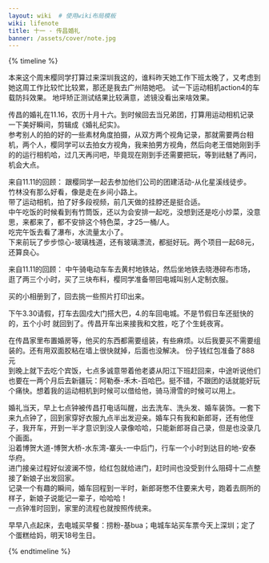```yaml
---
layout: wiki  # 使用wiki布局模板
wiki: lifenote
title: 十一 - 传昌婚礼
banner: /assets/cover/note.jpg
--- 
```


{% timeline %}

<!-- node 2024.11.02 -->
本来这个周末樱同学打算过来深圳我这的，谁料昨天她工作下班太晚了，又考虑到她这周工作比较忙比较累，那还是我去广州陪她吧。
试一下运动相机action4的车载防抖效果。
地坪矫正测试结果比较满意，滤镜没看出来啥效果。

<!-- node 2024.11.05 -->
传昌的婚礼在11.16，农历十月十六。到时候回去当兄弟团，打算用运动相机记录一下美好瞬间，剪辑成《婚礼纪实》。  
参考别人的拍的好的一些素材角度拍摄，从双方两个视角记录，那就需要两台相机，两个人，樱同学可以去拍女方视角，我来拍男方视角，然后向老王借她刚到手的的运行相机哈，过几天再问吧，毕竟现在刚到手还需要把玩，等到祛魅了再问，机会大点。

<!-- node 2024.11.09 -->
来自11.11的回顾：
跟樱同学一起去参加他们公司的团建活动-从化星溪线徒步。  
竹林没有那么好看，像是走在乡间小路上。  
带了运动相机，拍了好多段视频，前几天做的挂脖还是挺合适。  
中午吃饭的时候看到有竹筒饭，还以为会安排一起吃，没想到还是吃小炒菜，没意思，来都来了，都不安排这个特色菜，才25一桶/人。  
吃完午饭去看了瀑布，水流量太小了。  
下来前玩了步步惊心-玻璃栈道，还有玻璃漂流，都挺好玩。两个项目一起68元，还算良心。

<!-- node 2024.11.10 -->
来自11.11的回顾：
中午骑电动车车去黄村地铁站，然后坐地铁去晓港碎布市场，逛了两三个小时，买了三块布料，樱同学准备带回电城叫别人定制衣服。

<!-- node 2024.11.11 -->
买的小相册到了，回去挑一些照片打印出来。

<!-- node 2024.11.14 -->
下午3.30请假，打车去固戍大门搭大巴，4.的车回电城。不是节假日车还挺快的的，五个小时 就回到了。传昌开车出来接我和文胜，吃了个生蚝夜宵。

<!-- node 2024.11.15 -->
在传昌家里布置婚房等，他买的东西都需要组装，有些麻烦。以后我要买不需要组装的。还有用双面胶粘在墙上很快就掉，后面也没解决。 份子钱红包准备了888元   
到晚上就下去吃个宾饭，七点多诚意带着他老婆从阳江下班赶回来，中途听说他们也要在一两个月后去新疆玩：阿勒泰-禾木-百哈巴。挺不错，不跟团的话就能好玩个痛快。想着我的运动相机到时候可以借给他，骑马滑雪的时候可以用上。

<!-- node 2024.11.16 -->
婚礼当天，早上七点钟被传昌打电话叫醒，出去洗车、洗头发、婚车装饰。一套下来九点钟了，回到家穿好衣服九点半出发迎亲。婚车只有我和新郎哥，还有他侄子，我开车，开到一半才意识到没人录像哈哈，只能新郎哥自己录，但是也没录几个画面。  
沿着博贺大道-博贺大桥-水东湾-寨头-一中后门，行车一个小时到达目的地-安泰华府。  
进门接亲过程好似波澜不惊，给红包就给进门，赶时间也没受到什么阻碍十二点整接了新娘子出发回家。  
记录一个有趣的瞬间，婚车回程到一半时，新郎哥憋不住要来大号，跑着去厕所的样子，新娘子说能记一辈子，哈哈哈！  
一点钟准时回到，家里的流程也就按照传统来。

<!-- node 2024.11.17 -->
早早八点起床，去电城买早餐：捞粉-基bua；电城车站买车票今天上深圳；定了个蛋糕给妈，明天18号生日。

{% endtimeline %}
